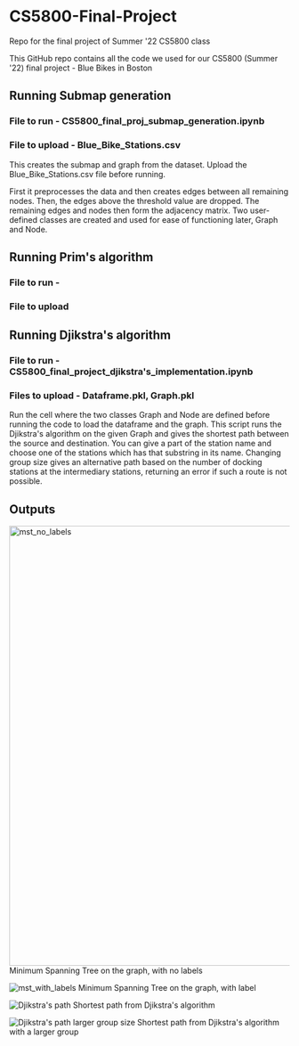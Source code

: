# CS5800-Final-Project
Repo for the final project of Summer '22 CS5800 class


This GitHub repo contains all the code we used for our CS5800 (Summer '22) final project - Blue Bikes in Boston

## Running Submap generation
### File to run - CS5800_final_proj_submap_generation.ipynb
### File to upload - Blue_Bike_Stations.csv
This creates the submap and graph from the dataset. Upload the Blue_Bike_Stations.csv file before running. 

First it preprocesses the data and then creates edges between all remaining nodes. Then, the edges above the threshold value are dropped. The remaining edges and nodes then form the adjacency matrix. Two user-defined classes are created and used for ease of functioning later, Graph and Node.

## Running Prim's algorithm
### File to run - 
### File to upload



## Running Djikstra's algorithm
### File to run - CS5800_final_project_djikstra's_implementation.ipynb
### Files to upload - Dataframe.pkl, Graph.pkl

Run the cell where the two classes Graph and Node are defined before running the code to load the dataframe and the graph.
This script runs the Djikstra's algorithm on the given Graph and gives the shortest path between the source and destination. 
You can give a part of the station name and choose one of the stations which has that substring in its name. 
Changing group size gives an alternative path based on the number of docking stations at the intermediary stations, returning an error if such a route is not possible.


## Outputs
<img width="790" alt="mst_no_labels" src="https://user-images.githubusercontent.com/31932749/184040974-e5bc6c3b-1021-4b1a-980e-37a10181f2a2.png">
Minimum Spanning Tree on the graph, with no labels


![mst_with_labels](https://user-images.githubusercontent.com/31932749/184041026-e3b04974-b24a-46ac-9eca-e41a2f538ebb.png)
Minimum Spanning Tree on the graph, with label


![Djikstra's path](https://user-images.githubusercontent.com/31932749/184041047-2e1e7c61-87f3-464b-8915-9c1f26436140.png)
Shortest path from Djikstra's algorithm


![Djikstra's path larger group size](https://user-images.githubusercontent.com/31932749/184041075-65d3e41f-69c6-4d1f-ac03-12974d030377.png)
Shortest path from Djikstra's algorithm with a larger group


